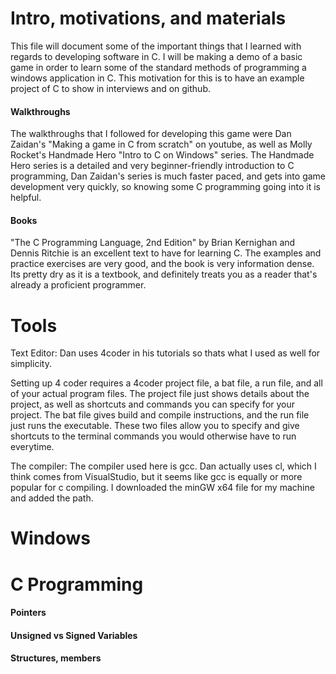 # Intro, motivations, and materials

This file will document some of the important things that I learned with regards to developing software in C. I will be making a demo of a basic game in order to learn some of the standard methods of programming a windows application in C. This motivation for this is to have an example project of C to show in interviews and on github.

#### Walkthroughs 
The walkthroughs that I followed for developing this game were Dan Zaidan's "Making a game in C from scratch" on youtube, as well as Molly Rocket's Handmade Hero
"Intro to C on Windows" series. The Handmade Hero series is a detailed and very beginner-friendly introduction to C programming, Dan Zaidan's series is much faster paced, and gets into game development very quickly, so knowing some C programming going into it is helpful.
        
#### Books
"The C Programming Language, 2nd Edition" by Brian Kernighan and Dennis Ritchie is an excellent text to have for learning C. The examples and practice exercises are very good, and the book is very information dense. Its pretty dry as it is a textbook, and definitely treats you as a reader that's already a proficient programmer.
      

# Tools

Text Editor: Dan uses 4coder in his tutorials so thats what I used as well for simplicity.

Setting up 4 coder requires a 4coder project file, a bat file, a run file, and all of your actual program files. The project file just shows details about the project, as well as shortcuts and commands you can specify for your project. The bat file gives build and compile instructions, and the run file just runs the executable. These two files allow you to specify and give shortcuts to the terminal commands you would otherwise have to run everytime.

The compiler: The compiler used here is gcc. Dan actually uses cl, which I think comes from VisualStudio, but it seems like gcc is equally or more popular for c compiling. I downloaded the minGW x64 file for my machine and added the path.

# Windows 


# C Programming

#### Pointers

#### Unsigned vs Signed Variables

#### Structures, members

